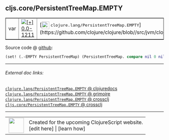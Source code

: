 ## cljs.core/PersistentTreeMap.EMPTY



 <table border="1">
<tr>
<td>var</td>
<td><a href="https://github.com/cljsinfo/cljs-api-docs/tree/0.0-1211"><img valign="middle" alt="[+] 0.0-1211" title="Added in 0.0-1211" src="https://img.shields.io/badge/+-0.0--1211-lightgrey.svg"></a> </td>
<td>
[<img height="24px" valign="middle" src="http://i.imgur.com/1GjPKvB.png"> <samp>clojure.lang/PersistentTreeMap.EMPTY</samp>](https://github.com/clojure/clojure/blob//src/jvm/clojure/lang/PersistentTreeMap.java)
</td>
</tr>
</table>









Source code @ [github](https://github.com/clojure/clojurescript/blob/r2341/src/cljs/cljs/core.cljs#L6766):

```clj
(set! (.-EMPTY PersistentTreeMap) (PersistentTreeMap. compare nil 0 nil 0))
```

<!--
Repo - tag - source tree - lines:

 <pre>
clojurescript @ r2341
└── src
    └── cljs
        └── cljs
            └── <ins>[core.cljs:6766](https://github.com/clojure/clojurescript/blob/r2341/src/cljs/cljs/core.cljs#L6766)</ins>
</pre>

-->

---



###### External doc links:

[`clojure.lang/PersistentTreeMap.EMPTY` @ clojuredocs](http://clojuredocs.org/clojure.lang/PersistentTreeMap.EMPTY)<br>
[`clojure.lang/PersistentTreeMap.EMPTY` @ grimoire](http://conj.io/store/v1/org.clojure/clojure/1.7.0-beta3/clj/clojure.lang/PersistentTreeMap.EMPTY/)<br>
[`clojure.lang/PersistentTreeMap.EMPTY` @ crossclj](http://crossclj.info/fun/clojure.lang/PersistentTreeMap.EMPTY.html)<br>
[`cljs.core/PersistentTreeMap.EMPTY` @ crossclj](http://crossclj.info/fun/cljs.core.cljs/PersistentTreeMap.EMPTY.html)<br>

---

 <table>
<tr><td>
<img valign="middle" align="right" width="48px" src="http://i.imgur.com/Hi20huC.png">
</td><td>
Created for the upcoming ClojureScript website.<br>
[edit here] | [learn how]
</td></tr></table>

[edit here]:https://github.com/cljsinfo/cljs-api-docs/blob/master/cljsdoc/cljs.core_PersistentTreeMapDOTEMPTY.cljsdoc
[learn how]:https://github.com/cljsinfo/cljs-api-docs/wiki/cljsdoc-files

<!--

This information was too distracting to show to readers, but I'll leave it
commented here since it is helpful to:

- pretty-print the data used to generate this document
- and show how to retrieve that data



The API data for this symbol:

```clj
{:ns "cljs.core",
 :name "PersistentTreeMap.EMPTY",
 :history [["+" "0.0-1211"]],
 :parent-type "PersistentTreeMap",
 :type "var",
 :full-name-encode "cljs.core_PersistentTreeMapDOTEMPTY",
 :source {:code "(set! (.-EMPTY PersistentTreeMap) (PersistentTreeMap. compare nil 0 nil 0))",
          :title "Source code",
          :repo "clojurescript",
          :tag "r2341",
          :filename "src/cljs/cljs/core.cljs",
          :lines [6766]},
 :full-name "cljs.core/PersistentTreeMap.EMPTY",
 :clj-symbol "clojure.lang/PersistentTreeMap.EMPTY"}

```

Retrieve the API data for this symbol:

```clj
;; from Clojure REPL
(require '[clojure.edn :as edn])
(-> (slurp "https://raw.githubusercontent.com/cljsinfo/cljs-api-docs/catalog/cljs-api.edn")
    (edn/read-string)
    (get-in [:symbols "cljs.core/PersistentTreeMap.EMPTY"]))
```

-->
